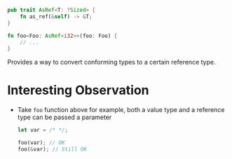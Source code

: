 ```rust
pub trait AsRef<T: ?Sized> {
    fn as_ref(&self) -> &T;
}

fn foo<Foo: AsRef<i32>>(foo: Foo) {
    // ...
}
```

Provides a way to convert conforming types to a certain reference type.

# Interesting Observation

- Take `foo` function above for example, both a value type and a reference type
  can be passed a parameter

  ```rust
  let var = /* */;

  foo(var); // OK
  foo(&var); // Still OK
  ```
